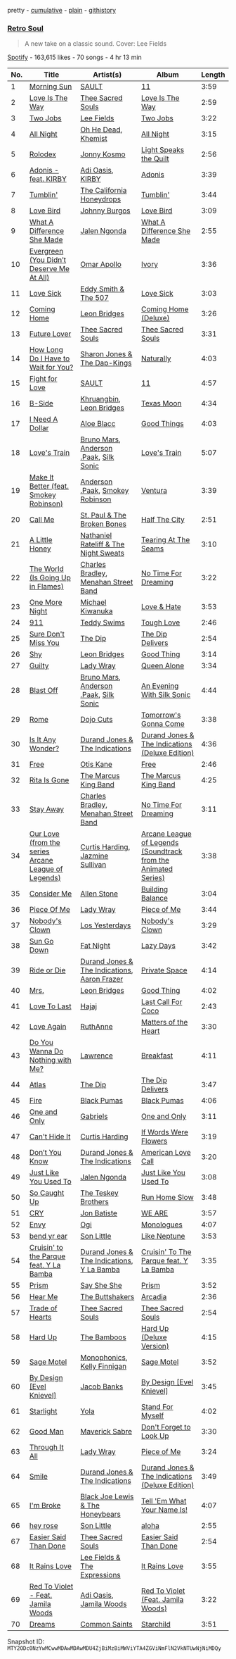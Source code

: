 pretty - [cumulative](/playlists/cumulative/37i9dQZF1DWT7oUl2XAhgF.md) - [plain](/playlists/plain/37i9dQZF1DWT7oUl2XAhgF) - [githistory](https://github.githistory.xyz/mackorone/spotify-playlist-archive/blob/main/playlists/plain/37i9dQZF1DWT7oUl2XAhgF)

### [Retro Soul](https://open.spotify.com/playlist/37i9dQZF1DWT7oUl2XAhgF)

> A new take on a classic sound\. Cover: Lee Fields

[Spotify](https://open.spotify.com/user/spotify) - 163,615 likes - 70 songs - 4 hr 13 min

| No. | Title | Artist(s) | Album | Length |
|---|---|---|---|---|
| 1 | [Morning Sun](https://open.spotify.com/track/4Hge2Dy2MBYw45e28LIaQy) | [SAULT](https://open.spotify.com/artist/1uRxRKC7d9zwYGSRflTKDR) | [11](https://open.spotify.com/album/0e5GuQaryu1bLZL9Gk3hS8) | 3:59 |
| 2 | [Love Is The Way](https://open.spotify.com/track/4Z0aGS1P0KxyPlBpqHpJ0F) | [Thee Sacred Souls](https://open.spotify.com/artist/0oK5D6uPhGu4Jk2dbZfodU) | [Love Is The Way](https://open.spotify.com/album/1WiszSvpOFgvxk1d0pCFMw) | 2:59 |
| 3 | [Two Jobs](https://open.spotify.com/track/4Tdlo4nbfsb0v9ze1Qthax) | [Lee Fields](https://open.spotify.com/artist/3MAzDpqE01xyUmzNsc0Ee0) | [Two Jobs](https://open.spotify.com/album/7J18RXIKdZUqS7qWzqblGG) | 3:22 |
| 4 | [All Night](https://open.spotify.com/track/5wAdIhCznqx3rrDrKzjb2k) | [Oh He Dead](https://open.spotify.com/artist/2nLlWcvMIIGHHnDOQMi0h6), [Khemist](https://open.spotify.com/artist/7peFTIvfAUXCfwStNjcE7q) | [All Night](https://open.spotify.com/album/00tx3Oaa3qYmMMmKmGg0Zy) | 3:15 |
| 5 | [Rolodex](https://open.spotify.com/track/2qTh3LFhX5hlJ47i2bTvHK) | [Jonny Kosmo](https://open.spotify.com/artist/6VyZH1zto2r7gkSYsUUBEx) | [Light Speaks the Quilt](https://open.spotify.com/album/3maM5jsIfu1ALqYLr0Viov) | 2:56 |
| 6 | [Adonis \- feat\. KIRBY](https://open.spotify.com/track/1Ol7rmDYnjXadnWaEvY9em) | [Adi Oasis](https://open.spotify.com/artist/5RRfTrwXUGYiBB0DMV4hyh), [KIRBY](https://open.spotify.com/artist/5lcDGoJUr5WY5bCFAfYbCU) | [Adonis](https://open.spotify.com/album/0rE9cJ5I2j2SpbKegSCTFW) | 3:39 |
| 7 | [Tumblin'](https://open.spotify.com/track/6KjXOo6ViBjRuibYNwCzdV) | [The California Honeydrops](https://open.spotify.com/artist/21t0aavYGSGFkYYFhu6urk) | [Tumblin'](https://open.spotify.com/album/536eb9O1GK0eskekcGh9i8) | 3:44 |
| 8 | [Love Bird](https://open.spotify.com/track/280aVp4Q3m5g9RZkVSp50p) | [Johnny Burgos](https://open.spotify.com/artist/1dmBfZXCP98HFGOl5zgOWe) | [Love Bird](https://open.spotify.com/album/0iniUlY3Z8tAruoZhXdl1d) | 3:09 |
| 9 | [What A Difference She Made](https://open.spotify.com/track/2K84mzkSHwBPbChmrf3zNZ) | [Jalen Ngonda](https://open.spotify.com/artist/2kEDso93O2hDgCbnuiSkkZ) | [What A Difference She Made](https://open.spotify.com/album/1DR9WRP84bBdF4sOKXePPQ) | 2:55 |
| 10 | [Evergreen \(You Didn’t Deserve Me At All\)](https://open.spotify.com/track/2TktkzfozZifbQhXjT6I33) | [Omar Apollo](https://open.spotify.com/artist/5FxD8fkQZ6KcsSYupDVoSO) | [Ivory](https://open.spotify.com/album/5z7TD11Qh81Gbf52hd5zAv) | 3:36 |
| 11 | [Love Sick](https://open.spotify.com/track/1Asp0SvN71201WaMcmKAPW) | [Eddy Smith & The 507](https://open.spotify.com/artist/7HoFIF1l1gyI5VdfxJkwh8) | [Love Sick](https://open.spotify.com/album/4Cm4lPDMYJah9ePUBnrkcj) | 3:03 |
| 12 | [Coming Home](https://open.spotify.com/track/65GbQI9VDTs7vo6MJL2iJA) | [Leon Bridges](https://open.spotify.com/artist/3qnGvpP8Yth1AqSBMqON5x) | [Coming Home \(Deluxe\)](https://open.spotify.com/album/21KIagsx1ZvYcv0sVkEAWv) | 3:26 |
| 13 | [Future Lover](https://open.spotify.com/track/73sJYNNftZeqUxHu5l4w1z) | [Thee Sacred Souls](https://open.spotify.com/artist/0oK5D6uPhGu4Jk2dbZfodU) | [Thee Sacred Souls](https://open.spotify.com/album/0UKT9me1zkVDmah2MjmCma) | 3:31 |
| 14 | [How Long Do I Have to Wait for You?](https://open.spotify.com/track/113bLFbp3F9MVN0w2KJ1ma) | [Sharon Jones & The Dap\-Kings](https://open.spotify.com/artist/6LufpoVlIYKQCu9Gjpk8B7) | [Naturally](https://open.spotify.com/album/1xwNW7Q1daqJ8LNgymY04y) | 4:03 |
| 15 | [Fight for Love](https://open.spotify.com/track/1LPQheJpIsG8rlUkCmZx2D) | [SAULT](https://open.spotify.com/artist/1uRxRKC7d9zwYGSRflTKDR) | [11](https://open.spotify.com/album/0e5GuQaryu1bLZL9Gk3hS8) | 4:57 |
| 16 | [B\-Side](https://open.spotify.com/track/2DccHqTquzubziHAPZRdct) | [Khruangbin](https://open.spotify.com/artist/2mVVjNmdjXZZDvhgQWiakk), [Leon Bridges](https://open.spotify.com/artist/3qnGvpP8Yth1AqSBMqON5x) | [Texas Moon](https://open.spotify.com/album/2Xs9xSBhvyo8F6daRc1npu) | 4:34 |
| 17 | [I Need A Dollar](https://open.spotify.com/track/3oUphdZVPyrsprZ8FgbmQS) | [Aloe Blacc](https://open.spotify.com/artist/0id62QV2SZZfvBn9xpmuCl) | [Good Things](https://open.spotify.com/album/6G9PvX9f6Dq26JzsiVHIdl) | 4:03 |
| 18 | [Love's Train](https://open.spotify.com/track/60gTdTwaNtGAzIxKfeGVfJ) | [Bruno Mars](https://open.spotify.com/artist/0du5cEVh5yTK9QJze8zA0C), [Anderson .Paak](https://open.spotify.com/artist/3jK9MiCrA42lLAdMGUZpwa), [Silk Sonic](https://open.spotify.com/artist/6PvvGcCY2XtUcSRld1Wilr) | [Love's Train](https://open.spotify.com/album/6QKXGIgwWmWBMmIktMOchR) | 5:07 |
| 19 | [Make It Better \(feat\. Smokey Robinson\)](https://open.spotify.com/track/4SBVWkRIMJ6WBCYPvr5Bwr) | [Anderson .Paak](https://open.spotify.com/artist/3jK9MiCrA42lLAdMGUZpwa), [Smokey Robinson](https://open.spotify.com/artist/0h9smro0z3HqUbD94jotU8) | [Ventura](https://open.spotify.com/album/0YF8PfcGbsKg5IaFyPnlyY) | 3:39 |
| 20 | [Call Me](https://open.spotify.com/track/5Z0MrFDEIDB075We9w9276) | [St\. Paul & The Broken Bones](https://open.spotify.com/artist/4fXkvh05wFhuH77MfD4m9o) | [Half The City](https://open.spotify.com/album/6BN0KczNzSrfmKoQzd6lMS) | 2:51 |
| 21 | [A Little Honey](https://open.spotify.com/track/1q5wF1wZQD41ura41yVqXb) | [Nathaniel Rateliff & The Night Sweats](https://open.spotify.com/artist/02seUFsFQP7TH4hLrTj77o) | [Tearing At The Seams](https://open.spotify.com/album/6d0PPZVxoyKN3VlFrzsKYp) | 3:10 |
| 22 | [The World \(Is Going Up in Flames\)](https://open.spotify.com/track/7a5xvCgoD8qFEQmO8Jjvtf) | [Charles Bradley](https://open.spotify.com/artist/462T0buQ5ScBUQCRpodDRf), [Menahan Street Band](https://open.spotify.com/artist/1PryMSya1JnSAlcwYawCxp) | [No Time For Dreaming](https://open.spotify.com/album/6llfJp31mi9r7swqmSAwuK) | 3:22 |
| 23 | [One More Night](https://open.spotify.com/track/0f2zcrhhHT59aIGQvRlTZ1) | [Michael Kiwanuka](https://open.spotify.com/artist/0bzfPKdbXL5ezYW2z3UGQj) | [Love & Hate](https://open.spotify.com/album/0qxsfpy2VU0i4eDR9RTaAU) | 3:53 |
| 24 | [911](https://open.spotify.com/track/5Ra3wJLBQKxJiYEpWe3Pjf) | [Teddy Swims](https://open.spotify.com/artist/33qOK5uJ8AR2xuQQAhHump) | [Tough Love](https://open.spotify.com/album/5DAnXvsWlrq2zTPrjb8rjB) | 2:46 |
| 25 | [Sure Don't Miss You](https://open.spotify.com/track/0lEWIegMNMQ7W1ooB1zWT2) | [The Dip](https://open.spotify.com/artist/2qFOYqFxPaIwEnffVhJhEn) | [The Dip Delivers](https://open.spotify.com/album/5lHdKLwA4NsBMUkX9Wenbm) | 2:54 |
| 26 | [Shy](https://open.spotify.com/track/407qAIie8sIEgquKD1AAd2) | [Leon Bridges](https://open.spotify.com/artist/3qnGvpP8Yth1AqSBMqON5x) | [Good Thing](https://open.spotify.com/album/7J9fifadXb0PPSBWXctbi8) | 3:14 |
| 27 | [Guilty](https://open.spotify.com/track/3MLwKelG4PQ7rXkd8Qjz4g) | [Lady Wray](https://open.spotify.com/artist/1plioVQ0mcgAO7uhvWkJJy) | [Queen Alone](https://open.spotify.com/album/6k2kl7wWK57baFDPkpN9It) | 3:34 |
| 28 | [Blast Off](https://open.spotify.com/track/2kpoReN3MY7I0tSF902n0z) | [Bruno Mars](https://open.spotify.com/artist/0du5cEVh5yTK9QJze8zA0C), [Anderson .Paak](https://open.spotify.com/artist/3jK9MiCrA42lLAdMGUZpwa), [Silk Sonic](https://open.spotify.com/artist/6PvvGcCY2XtUcSRld1Wilr) | [An Evening With Silk Sonic](https://open.spotify.com/album/1YgekJJTEueWDaMr7BYqPk) | 4:44 |
| 29 | [Rome](https://open.spotify.com/track/0t34scg6386JnLUEb7jFb1) | [Dojo Cuts](https://open.spotify.com/artist/0Vd8YQz8TYk2vSKEYVvIgL) | [Tomorrow's Gonna Come](https://open.spotify.com/album/7v8VvueBjcukRvpMU0wxF0) | 3:38 |
| 30 | [Is It Any Wonder?](https://open.spotify.com/track/6kle4XS7gyiUIb0tmsyCf4) | [Durand Jones & The Indications](https://open.spotify.com/artist/6TVVIyd0fsRDGg6WzHKyTP) | [Durand Jones & The Indications \(Deluxe Edition\)](https://open.spotify.com/album/3idaZ1PVAh5zF50jEipyEq) | 4:36 |
| 31 | [Free](https://open.spotify.com/track/0yyTUTW3QCekpMvFJi3f2f) | [Otis Kane](https://open.spotify.com/artist/2rp9zfs7yPrwCGVl4CjWAl) | [Free](https://open.spotify.com/album/1aM7FK3fr3L00Y3q79TXns) | 2:46 |
| 32 | [Rita Is Gone](https://open.spotify.com/track/4gi81cgaU0Xmek1IuOENM5) | [The Marcus King Band](https://open.spotify.com/artist/0tgaHqkU1p7QhBUIzKXVU9) | [The Marcus King Band](https://open.spotify.com/album/2aV3gQ8recdvTivyl8EFiO) | 4:25 |
| 33 | [Stay Away](https://open.spotify.com/track/4ml0940tmn92PzmkSb2lwU) | [Charles Bradley](https://open.spotify.com/artist/462T0buQ5ScBUQCRpodDRf), [Menahan Street Band](https://open.spotify.com/artist/1PryMSya1JnSAlcwYawCxp) | [No Time For Dreaming](https://open.spotify.com/album/6llfJp31mi9r7swqmSAwuK) | 3:11 |
| 34 | [Our Love \(from the series Arcane League of Legends\)](https://open.spotify.com/track/0OFSdfkFF5wLszOz0csftu) | [Curtis Harding](https://open.spotify.com/artist/0CUpzKPDfIVzYqMn47jiV3), [Jazmine Sullivan](https://open.spotify.com/artist/7gSjFKpVmDgC2MMsnN8CYq) | [Arcane League of Legends \(Soundtrack from the Animated Series\)](https://open.spotify.com/album/3MdiH74FL8mhlbnR6DcqJd) | 3:38 |
| 35 | [Consider Me](https://open.spotify.com/track/6eA8pANu9ryDcoTTe5myKk) | [Allen Stone](https://open.spotify.com/artist/536osqBGKzeozje8BfcGsa) | [Building Balance](https://open.spotify.com/album/2vExIljZtXXu7wRRENGGwy) | 3:04 |
| 36 | [Piece Of Me](https://open.spotify.com/track/63hmrFUS4mvbiWzFP9u2LK) | [Lady Wray](https://open.spotify.com/artist/1plioVQ0mcgAO7uhvWkJJy) | [Piece of Me](https://open.spotify.com/album/6YZfQdeTTIIkPUEAFmXvMB) | 3:44 |
| 37 | [Nobody's Clown](https://open.spotify.com/track/1NK4DqwYCKBZV6WmRNY3pV) | [Los Yesterdays](https://open.spotify.com/artist/0Hfk4u1LGIA1lLY7yduUfq) | [Nobody's Clown](https://open.spotify.com/album/7mrdqSpq1zbwIFRUWosuFQ) | 3:29 |
| 38 | [Sun Go Down](https://open.spotify.com/track/6UJThOHpnTSWu583jJ4dbo) | [Fat Night](https://open.spotify.com/artist/0jUjkZEu17LkjSEQJmcqqi) | [Lazy Days](https://open.spotify.com/album/3dsG1JN1wE7XL5DLuWNKk5) | 3:42 |
| 39 | [Ride or Die](https://open.spotify.com/track/6KNV6L3b7beomEUnzWgw0X) | [Durand Jones & The Indications](https://open.spotify.com/artist/6TVVIyd0fsRDGg6WzHKyTP), [Aaron Frazer](https://open.spotify.com/artist/4dwDVC6lrMINxVBxETE1AB) | [Private Space](https://open.spotify.com/album/3nZHH9trTO9xrV1XrW18cW) | 4:14 |
| 40 | [Mrs.](https://open.spotify.com/track/2R4O7MgIrN35QXnyLKMFVl) | [Leon Bridges](https://open.spotify.com/artist/3qnGvpP8Yth1AqSBMqON5x) | [Good Thing](https://open.spotify.com/album/7J9fifadXb0PPSBWXctbi8) | 4:02 |
| 41 | [Love To Last](https://open.spotify.com/track/492FG3XeaSPRftcsu8vD9k) | [Hajaj](https://open.spotify.com/artist/08yjRkGm8KNsShKjtbEmt6) | [Last Call For Coco](https://open.spotify.com/album/1dpef92yGV81tOPHCzFWeU) | 2:43 |
| 42 | [Love Again](https://open.spotify.com/track/1rbykFoRXzj8yEG1Wyu6FC) | [RuthAnne](https://open.spotify.com/artist/31rVRoX5ZG9ZyRbHvlEwjA) | [Matters of the Heart](https://open.spotify.com/album/1vA0EaXRAYS09mishgGhJa) | 3:30 |
| 43 | [Do You Wanna Do Nothing with Me?](https://open.spotify.com/track/2M7UdnD0fEaryh8TnCvqFX) | [Lawrence](https://open.spotify.com/artist/5rwUYLyUq8gBsVaOUcUxpE) | [Breakfast](https://open.spotify.com/album/7zRCJCgUmYNYZvTJDTRItd) | 4:11 |
| 44 | [Atlas](https://open.spotify.com/track/3a28WmAKhiRvQATY3tfk5l) | [The Dip](https://open.spotify.com/artist/2qFOYqFxPaIwEnffVhJhEn) | [The Dip Delivers](https://open.spotify.com/album/5lHdKLwA4NsBMUkX9Wenbm) | 3:47 |
| 45 | [Fire](https://open.spotify.com/track/4j5x8nURU1SNMFvVxcJj65) | [Black Pumas](https://open.spotify.com/artist/6eU0jV2eEZ8XTM7EmlguK6) | [Black Pumas](https://open.spotify.com/album/4KJGypBUe7ANibtri1msUe) | 4:06 |
| 46 | [One and Only](https://open.spotify.com/track/3nQcCZarfJoDbebUXa9hxa) | [Gabriels](https://open.spotify.com/artist/5tHs3fthucNRGAFpdE9rmz) | [One and Only](https://open.spotify.com/album/7CXmRX6T71T7xgTqZtHNsM) | 3:11 |
| 47 | [Can't Hide It](https://open.spotify.com/track/6cJZx1AeXC7CIi6xZrJQq7) | [Curtis Harding](https://open.spotify.com/artist/0CUpzKPDfIVzYqMn47jiV3) | [If Words Were Flowers](https://open.spotify.com/album/0msliOKoJh1aYmcpuEoBn2) | 3:19 |
| 48 | [Don’t You Know](https://open.spotify.com/track/0jecTSpHjOy5CyqEdfod5c) | [Durand Jones & The Indications](https://open.spotify.com/artist/6TVVIyd0fsRDGg6WzHKyTP) | [American Love Call](https://open.spotify.com/album/7FU0CDJvPwKDWRXtHYcsoY) | 3:20 |
| 49 | [Just Like You Used To](https://open.spotify.com/track/4zi12vnfemTW9sYo3XoJ2y) | [Jalen Ngonda](https://open.spotify.com/artist/2kEDso93O2hDgCbnuiSkkZ) | [Just Like You Used To](https://open.spotify.com/album/1k5qKVZeuywgn3a00Khg1Q) | 3:08 |
| 50 | [So Caught Up](https://open.spotify.com/track/2SrTIQZs2Dzv9WC538a8xM) | [The Teskey Brothers](https://open.spotify.com/artist/2nTjd2lNo1GVEfXM3bCnsh) | [Run Home Slow](https://open.spotify.com/album/1kAEI20bjSPsByL6LNIyCT) | 3:48 |
| 51 | [CRY](https://open.spotify.com/track/4fwCa8XejynU81AhXovR9r) | [Jon Batiste](https://open.spotify.com/artist/0eRbECAGCLLiTyVXPBRexU) | [WE ARE](https://open.spotify.com/album/6kHFkPvL2X3rZPuS3CEMUE) | 3:57 |
| 52 | [Envy](https://open.spotify.com/track/5SusLOd5pOU6akwkkODXf5) | [Ogi](https://open.spotify.com/artist/60nDKjd690Luygtd3Fm0Cu) | [Monologues](https://open.spotify.com/album/6DCJRFuE8JFtrOdSKSweaE) | 4:07 |
| 53 | [bend yr ear](https://open.spotify.com/track/3mslSmibP6M7u9RQEOZ2Zh) | [Son Little](https://open.spotify.com/artist/4lujUKeO6nQAJXpq37Epn7) | [Like Neptune](https://open.spotify.com/album/014KjVEwCWxN2hWFYsUWNB) | 3:53 |
| 54 | [Cruisin' to the Parque feat\. Y La Bamba](https://open.spotify.com/track/1nCEYuoVGIyff0Gb8acGAq) | [Durand Jones & The Indications](https://open.spotify.com/artist/6TVVIyd0fsRDGg6WzHKyTP), [Y La Bamba](https://open.spotify.com/artist/6eb2gxfoBSQhmDYkQKz93b) | [Cruisin' To The Parque feat\. Y La Bamba](https://open.spotify.com/album/4WZY8uTnoLtLPyeROJhAxh) | 3:35 |
| 55 | [Prism](https://open.spotify.com/track/0tpaVCA6VnQOUAI0EpFZpk) | [Say She She](https://open.spotify.com/artist/1WGb8nCPGJA0RyriSDIQfC) | [Prism](https://open.spotify.com/album/7FYVjCHeJAhgDi2zFmDV3n) | 3:52 |
| 56 | [Hear Me](https://open.spotify.com/track/1tWiKJTUfH5DjDrJT9P00l) | [The Buttshakers](https://open.spotify.com/artist/2FNblbLTuqK1YeCEE9YWLJ) | [Arcadia](https://open.spotify.com/album/3bjM3xf0u6r9NE15RUJnuv) | 2:36 |
| 57 | [Trade of Hearts](https://open.spotify.com/track/6p2uzqM9QqCVxXhs2A9rBN) | [Thee Sacred Souls](https://open.spotify.com/artist/0oK5D6uPhGu4Jk2dbZfodU) | [Thee Sacred Souls](https://open.spotify.com/album/0UKT9me1zkVDmah2MjmCma) | 2:54 |
| 58 | [Hard Up](https://open.spotify.com/track/2PdrcHhYBZdzP4yhkgpuhw) | [The Bamboos](https://open.spotify.com/artist/1QVWN3ebl1dVgVbMgQPG8K) | [Hard Up \(Deluxe Version\)](https://open.spotify.com/album/3C5Dlf8RweGoTH4p2M0ISo) | 4:15 |
| 59 | [Sage Motel](https://open.spotify.com/track/0AmK67QC3fhZYvFw74f0fD) | [Monophonics](https://open.spotify.com/artist/6LXZac7iBIZgnNrywTkQRw), [Kelly Finnigan](https://open.spotify.com/artist/0gdEDrF1Fve7FIBYcmX7W4) | [Sage Motel](https://open.spotify.com/album/7J428fRkJYE2u9p2hjrOo9) | 3:52 |
| 60 | [By Design \[Evel Knievel\]](https://open.spotify.com/track/0aPyEWSjHKCTcq6celJPY6) | [Jacob Banks](https://open.spotify.com/artist/0AepkoQhYvkjEzzwIcGxdV) | [By Design \[Evel Knievel\]](https://open.spotify.com/album/1uolHPowVuHbDnWYXu0cZS) | 3:45 |
| 61 | [Starlight](https://open.spotify.com/track/1R4nFxIiipVTeUSFdOnVIy) | [Yola](https://open.spotify.com/artist/2gqMBdyddvN82dzZt4ZF14) | [Stand For Myself](https://open.spotify.com/album/1aF9Xjtg1d1wwsE4hRAkQV) | 4:02 |
| 62 | [Good Man](https://open.spotify.com/track/5KfKnJVNXZoohjeSA6hw8e) | [Maverick Sabre](https://open.spotify.com/artist/0ukgrNYk51TkMQr0f2Br4Q) | [Don't Forget to Look Up](https://open.spotify.com/album/5tjk1ytGtD0o0uSS52VkeK) | 3:30 |
| 63 | [Through It All](https://open.spotify.com/track/65vtwc4JSGhKZJTV0Nhs3W) | [Lady Wray](https://open.spotify.com/artist/1plioVQ0mcgAO7uhvWkJJy) | [Piece of Me](https://open.spotify.com/album/6YZfQdeTTIIkPUEAFmXvMB) | 3:24 |
| 64 | [Smile](https://open.spotify.com/track/6mUUv0qz4deyMO7jB5drzU) | [Durand Jones & The Indications](https://open.spotify.com/artist/6TVVIyd0fsRDGg6WzHKyTP) | [Durand Jones & The Indications \(Deluxe Edition\)](https://open.spotify.com/album/3idaZ1PVAh5zF50jEipyEq) | 3:49 |
| 65 | [I'm Broke](https://open.spotify.com/track/0SQs0HOHIQpnYzqCN1PSrU) | [Black Joe Lewis & The Honeybears](https://open.spotify.com/artist/6kbzJ40luXJ5IKnSpWr7SD) | [Tell 'Em What Your Name Is!](https://open.spotify.com/album/3BYdrXB8qCr0ImFpKIRI8J) | 4:07 |
| 66 | [hey rose](https://open.spotify.com/track/6J4et4u2ECB9AH2QC9B5tg) | [Son Little](https://open.spotify.com/artist/4lujUKeO6nQAJXpq37Epn7) | [aloha](https://open.spotify.com/album/3rioHzbE7RDGbgxzg9uFNd) | 2:55 |
| 67 | [Easier Said Than Done](https://open.spotify.com/track/05u8tZI4nSuNf3pY0KShfQ) | [Thee Sacred Souls](https://open.spotify.com/artist/0oK5D6uPhGu4Jk2dbZfodU) | [Easier Said Than Done](https://open.spotify.com/album/6TXtR9ZlYnBU78SSQy5krJ) | 2:54 |
| 68 | [It Rains Love](https://open.spotify.com/track/2axJJQBO4KbFsx0Twvb8mn) | [Lee Fields & The Expressions](https://open.spotify.com/artist/2bToe6WyGvADJftreuXh2K) | [It Rains Love](https://open.spotify.com/album/6sPPhqjKQHveRVqR6Ijf8s) | 3:55 |
| 69 | [Red To Violet \- Feat\. Jamila Woods](https://open.spotify.com/track/1uxUW64IFKirksOfzcBWxD) | [Adi Oasis](https://open.spotify.com/artist/5RRfTrwXUGYiBB0DMV4hyh), [Jamila Woods](https://open.spotify.com/artist/4UodukR17NIQfNu5uaqm9B) | [Red To Violet \(Feat\. Jamila Woods\)](https://open.spotify.com/album/5NGXZ7GJKoO0S5vyshT6uv) | 3:22 |
| 70 | [Dreams](https://open.spotify.com/track/1Wntxxt7R2mwfa4bDfAa5h) | [Common Saints](https://open.spotify.com/artist/5UA8O7xDhZ74ebRYT0XOxB) | [Starchild](https://open.spotify.com/album/3qnWQRiiv8upClnaeZHTPx) | 3:51 |

Snapshot ID: `MTY2ODc0NzYwMCwwMDAwMDAwMDU4ZjBiMzBiMWViYTA4ZGViNmFlN2VkNTUwNjNiMDQy`
